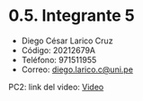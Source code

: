 # 0.5. Integrante 5

- Diego César Larico Cruz 
- Código: 20212679A
- Teléfono: 971511955
- Correo: diego.larico.c@uni.pe

PC2: link del video: [Video](https://youtu.be/mZ3bmqsYE7k)

